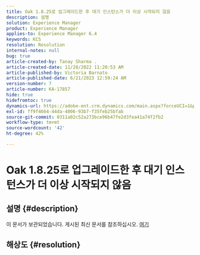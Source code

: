 ```yaml
---
title: Oak 1.8.25로 업그레이드한 후 대기 인스턴스가 더 이상 시작되지 않음
description: 설명
solution: Experience Manager
product: Experience Manager
applies-to: Experience Manager 6.4
keywords: KCS
resolution: Resolution
internal-notes: null
bug: true
article-created-by: Tanay Sharma .
article-created-date: 11/28/2022 11:20:53 AM
article-published-by: Victoria Barnato
article-published-date: 6/21/2023 12:59:24 AM
version-number: 7
article-number: KA-17857
hide: true
hidefromtoc: true
dynamics-url: https://adobe-ent.crm.dynamics.com/main.aspx?forceUCI=1&pagetype=entityrecord&etn=knowledgearticle&id=21e459b3-0e6f-ed11-9562-6045bd006239
exl-id: ff9f4664-44da-4806-93b7-f35feb25bfab
source-git-commit: 0311a02c52a273bce96b47fe2d3fea41a74f2fb2
workflow-type: tm+mt
source-wordcount: '42'
ht-degree: 42%

---
```


# Oak 1.8.25로 업그레이드한 후 대기 인스턴스가 더 이상 시작되지 않음

## 설명 {#description}

이 문서가 보관되었습니다. 게시된 최신 문서를 참조하십시오. [여기](https://experienceleague.adobe.com/search.html#sort=relevancy)

## 해상도 {#resolution}
